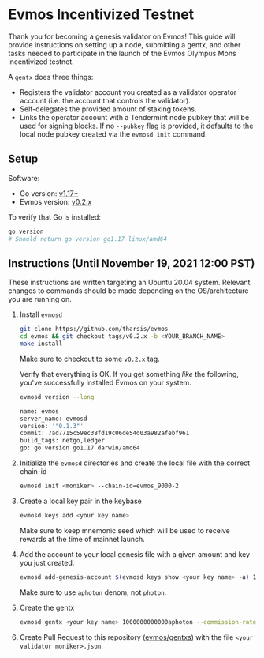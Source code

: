 # Evmos Incentivized Testnet 

Thank you for becoming a genesis validator on Evmos! This guide will provide instructions on setting up a node, submitting a gentx, and other tasks needed to participate in the launch of the Evmos Olympus Mons incentivized testnet.

A `gentx` does three things:

- Registers the validator account you created as a validator operator account (i.e. the account that controls the validator).
- Self-delegates the provided amount of staking tokens.
- Links the operator account with a Tendermint node pubkey that will be used for signing blocks. If no `--pubkey` flag is provided, it defaults to the local node pubkey created via the `evmosd init` command.

## Setup

Software:

- Go version: [v1.17+](https://golang.org/dl/)
- Evmos version: [v0.2.x](https://github.com/tharsis/evmos/releases)

To verify that Go is installed:

```sh
go version
# Should return go version go1.17 linux/amd64
```

## Instructions (Until November 19, 2021 12:00 PST)

These instructions are written targeting an Ubuntu 20.04 system.  Relevant changes to commands should be made depending on the OS/architecture you are running on.

1. Install `evmosd`

   ```bash
   git clone https://github.com/tharsis/evmos
   cd evmos && git checkout tags/v0.2.x -b <YOUR_BRANCH_NAME>
   make install
   ```

   Make sure to checkout to some `v0.2.x` tag.

   Verify that everything is OK. If you get something *like* the following, you've successfully installed Evmos on your system.

   ```sh
   evmosd version --long

   name: evmos
   server_name: evmosd
   version: '"0.1.3"'
   commit: 7ad7715c59ec38fd19c06de54d03a982afebf961
   build_tags: netgo,ledger
   go: go version go1.17 darwin/amd64
   ```

2. Initialize the `evmosd` directories and create the local file with the correct chain-id

   ```bash
   evmosd init <moniker> --chain-id=evmos_9000-2
   ```

3. Create a local key pair in the keybase

   ```bash
   evmosd keys add <your key name>
   ```

   Make sure to keep mnemonic seed which will be used to receive rewards at the time of mainnet launch.

4. Add the account to your local genesis file with a given amount and key you just created.

   ```bash
   evmosd add-genesis-account $(evmosd keys show <your key name> -a) 1000000000000aphoton
   ```

   Make sure to use `aphoton` denom, not `photon`.

5. Create the gentx

   ```bash
   evmosd gentx <your key name> 1000000000000aphoton --commission-rate=0.1 --commission-max-rate=1 --commission-max-change-rate=0.1 --pubkey $(evmosd tendermint show-validator) --chain-id=evmos_9000-2
   ```

6. Create Pull Request to this repository ([evmos/gentxs](./gentxs)) with the file `<your validator moniker>.json`.
